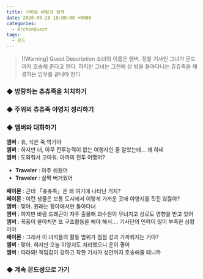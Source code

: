 ```yaml
---
title: 가벼운 바람과 함께
date: 2020-09-28 18:00:00 +0900
categories:
  - ArchonQuest
tags:
  - 몬드
---
```


> [!Warning] Quest Description
> 소녀의 이름은 엠버. 정찰 기사인 그녀가 몬드까지 호송해 준다고 한다. 하지만 그녀는 그전에 성 밖을 돌아다니는 츄츄족을 해결하는 임무를 끝내야 한다

### ◆ 방랑하는 츄츄족을 처치하기
### ◆ 주위의 츄츄족 야영지 정리하기
### ◆ 엠버와 대화하기
<strong>엠버</strong> : 휴, 식은 죽 먹기야  
<strong>엠버</strong> : 하지만 너, 아무 전투능력이 없는 여행자인 줄 알았는데… 꽤 하네  
<strong>엠버</strong> : 도와줘서 고마워. 아까의 전투 어땠어?  
<ul>
<li><strong>Traveler</strong> : 아주 쉬웠어  
</li>
<li><strong>Traveler</strong> : 살짝 버거웠어  
</li></ul>

<strong>페이몬</strong> : 근데 「츄츄족」은 왜 여기에 나타난 거지?  
<strong>페이몬</strong> : 이런 생물은 보통 도시에서 이렇게 가까운 곳에 야영지를 짓진 않잖아?  
<strong>엠버</strong> : 맞아. 원래는 황야에서만 돌아다녀  
<strong>엠버</strong> : 하지만 바람 드래곤이 자주 출몰해 과수원이 무너지고 상로도 영향을 받고 있어  
<strong>엠버</strong> : 폭풍이 몰아치면 또 구조활동을 해야 해서…. 기사단의 인력이 많이 부족한 상황이야  
<strong>페이몬</strong> : 그래서 이 녀석들의 활동 범위가 점점 성과 가까워지는 거야?  
<strong>엠버</strong> : 맞아. 하지만 오늘 야영지도 처리했으니 운이 좋아  
<strong>엠버</strong> : 따라와! 책임감이 강하고 착한 기사가 성안까지 호송해줄 테니까  

### ◆ 계속 몬드성으로 가기
